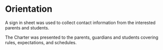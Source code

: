 # Orientation

A sign in sheet was used to collect contact information from the interested parents and students.

The Charter was presented to the parents, guardians and students covering rules, expectations, and schedules.

